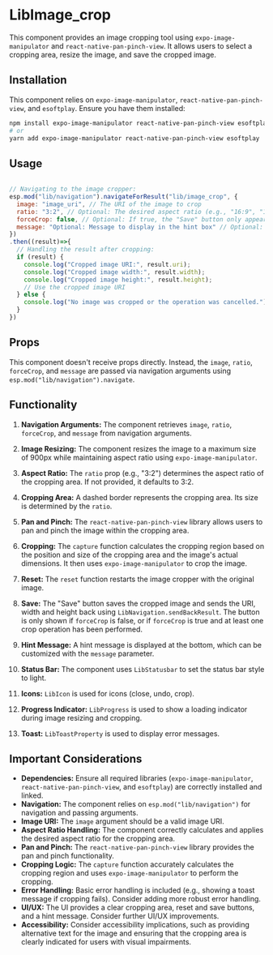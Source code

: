 # LibImage_crop

This component provides an image cropping tool using `expo-image-manipulator` and `react-native-pan-pinch-view`. It allows users to select a cropping area, resize the image, and save the cropped image.

## Installation

This component relies on `expo-image-manipulator`, `react-native-pan-pinch-view`, and `esoftplay`. Ensure you have them installed:

```bash
npm install expo-image-manipulator react-native-pan-pinch-view esoftplay
# or
yarn add expo-image-manipulator react-native-pan-pinch-view esoftplay
```

## Usage

```javascript

// Navigating to the image cropper:
esp.mod("lib/navigation").navigateForResult("lib/image_crop", {
  image: "image_uri", // The URI of the image to crop
  ratio: "3:2", // Optional: The desired aspect ratio (e.g., "16:9", "1:1")
  forceCrop: false, // Optional: If true, the "Save" button only appears after a crop operation.
  message: "Optional: Message to display in the hint box" // Optional: Hint message
})
.then((result)=>{
  // Handling the result after cropping:
  if (result) {
    console.log("Cropped image URI:", result.uri);
    console.log("Cropped image width:", result.width);
    console.log("Cropped image height:", result.height);
    // Use the cropped image URI
  } else {
    console.log("No image was cropped or the operation was cancelled.");
  }
})

```

## Props

This component doesn't receive props directly. Instead, the `image`, `ratio`, `forceCrop`, and `message` are passed via navigation arguments using `esp.mod("lib/navigation").navigate`.

## Functionality

1. **Navigation Arguments:** The component retrieves `image`, `ratio`, `forceCrop`, and `message` from navigation arguments.

2. **Image Resizing:** The component resizes the image to a maximum size of 900px while maintaining aspect ratio using `expo-image-manipulator`.

3. **Aspect Ratio:** The `ratio` prop (e.g., "3:2") determines the aspect ratio of the cropping area.  If not provided, it defaults to 3:2.

4. **Cropping Area:** A dashed border represents the cropping area.  Its size is determined by the `ratio`.

5. **Pan and Pinch:** The `react-native-pan-pinch-view` library allows users to pan and pinch the image within the cropping area.

6. **Cropping:** The `capture` function calculates the cropping region based on the position and size of the cropping area and the image's actual dimensions. It then uses `expo-image-manipulator` to crop the image.

7. **Reset:** The `reset` function restarts the image cropper with the original image.

8. **Save:** The "Save" button saves the cropped image and sends the URI, width and height back using `LibNavigation.sendBackResult`. The button is only shown if `forceCrop` is false, or if `forceCrop` is true and at least one crop operation has been performed.

9. **Hint Message:** A hint message is displayed at the bottom, which can be customized with the `message` parameter.

10. **Status Bar:** The component uses `LibStatusbar` to set the status bar style to light.

11. **Icons:** `LibIcon` is used for icons (close, undo, crop).

12. **Progress Indicator:** `LibProgress` is used to show a loading indicator during image resizing and cropping.

13. **Toast:** `LibToastProperty` is used to display error messages.

## Important Considerations

* **Dependencies:** Ensure all required libraries (`expo-image-manipulator`, `react-native-pan-pinch-view`, and `esoftplay`) are correctly installed and linked.
* **Navigation:** The component relies on `esp.mod("lib/navigation")` for navigation and passing arguments.
* **Image URI:** The `image` argument should be a valid image URI.
* **Aspect Ratio Handling:** The component correctly calculates and applies the desired aspect ratio for the cropping area.
* **Pan and Pinch:** The `react-native-pan-pinch-view` library provides the pan and pinch functionality.
* **Cropping Logic:** The `capture` function accurately calculates the cropping region and uses `expo-image-manipulator` to perform the cropping.
* **Error Handling:** Basic error handling is included (e.g., showing a toast message if cropping fails).  Consider adding more robust error handling.
* **UI/UX:** The UI provides a clear cropping area, reset and save buttons, and a hint message. Consider further UI/UX improvements.
* **Accessibility:** Consider accessibility implications, such as providing alternative text for the image and ensuring that the cropping area is clearly indicated for users with visual impairments.
